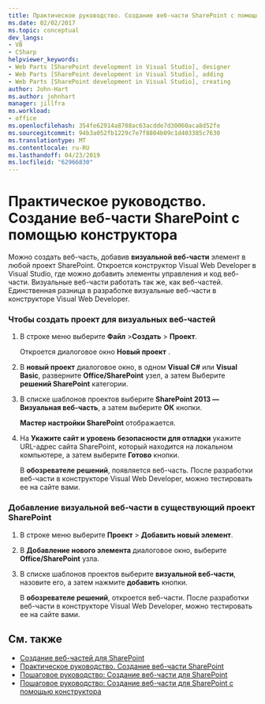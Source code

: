 ```yaml
---
title: Практическое руководство. Создание веб-части SharePoint с помощью конструктора | Документация Майкрософт
ms.date: 02/02/2017
ms.topic: conceptual
dev_langs:
- VB
- CSharp
helpviewer_keywords:
- Web Parts [SharePoint development in Visual Studio], designer
- Web Parts [SharePoint development in Visual Studio], adding
- Web Parts [SharePoint development in Visual Studio], creating
author: John-Hart
ms.author: johnhart
manager: jillfra
ms.workload:
- office
ms.openlocfilehash: 354fe62914a8708ac63acdde7d30060aca8d52fe
ms.sourcegitcommit: 94b3a052fb1229c7e7f8804b09c1d403385c7630
ms.translationtype: MT
ms.contentlocale: ru-RU
ms.lasthandoff: 04/23/2019
ms.locfileid: "62966830"
---
```

# <a name="how-to-create-a-sharepoint-web-part-by-using-a-designer"></a>Практическое руководство. Создание веб-части SharePoint с помощью конструктора
  Можно создать веб-часть, добавив **визуальной веб-части** элемент в любой проект SharePoint. Откроется конструктор Visual Web Developer в Visual Studio, где можно добавить элементы управления и код веб-части. Визуальные веб-части работать так же, как веб-частей. Единственная разница в разработке визуальные веб-части в конструкторе Visual Web Developer.

### <a name="to-create-a-project-for-visual-web-parts"></a>Чтобы создать проект для визуальных веб-частей

1. В строке меню выберите **Файл** >**Создать** > **Проект**.

     Откроется диалоговое окно **Новый проект** .

2. В **новый проект** диалоговое окно, в одном **Visual C#**  или **Visual Basic**, разверните **Office/SharePoint** узел, а затем Выберите **решений SharePoint** категории.

3. В списке шаблонов проектов выберите **SharePoint 2013 — Визуальная веб-часть**, а затем выберите **ОК** кнопки.

     **Мастер настройки SharePoint** отображается.

4. На **Укажите сайт и уровень безопасности для отладки** укажите URL-адрес сайта SharePoint, который находится на локальном компьютере, а затем выберите **Готово** кнопки.

     В **обозревателе решений**, появляется веб-часть. После разработки веб-части в конструкторе Visual Web Developer, можно тестировать ее на сайте вами.

### <a name="to-add-a-visual-web-part-to-an-existing-sharepoint-project"></a>Добавление визуальной веб-части в существующий проект SharePoint

1. В строке меню выберите **Проект** > **Добавить новый элемент**.

2. В **Добавление нового элемента** диалоговое окно, выберите **Office/SharePoint** узла.

3. В списке шаблонов проектов выберите **визуальной веб-части**, назовите его, а затем нажмите **добавить** кнопки.

     В **обозревателе решений**, откроется веб-части. После разработки веб-части в конструкторе Visual Web Developer, можно тестировать ее на сайте вами.

## <a name="see-also"></a>См. также
- [Создание веб-частей для SharePoint](../sharepoint/creating-web-parts-for-sharepoint.md)
- [Практическое руководство. Создание веб-части SharePoint](../sharepoint/how-to-create-a-sharepoint-web-part.md)
- [Пошаговое руководство: Создание веб-части для SharePoint](../sharepoint/walkthrough-creating-a-web-part-for-sharepoint.md)
- [Пошаговое руководство: Создание веб-части для SharePoint с помощью конструктора](../sharepoint/walkthrough-creating-a-web-part-for-sharepoint-by-using-a-designer.md)
